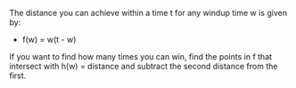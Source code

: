 The distance you can achieve within a time t for any windup time w is given by:
- f(w) = w(t - w)

If you want to find how many times you can win, find the points in f that intersect with h(w) = distance and subtract the second distance from the first.

